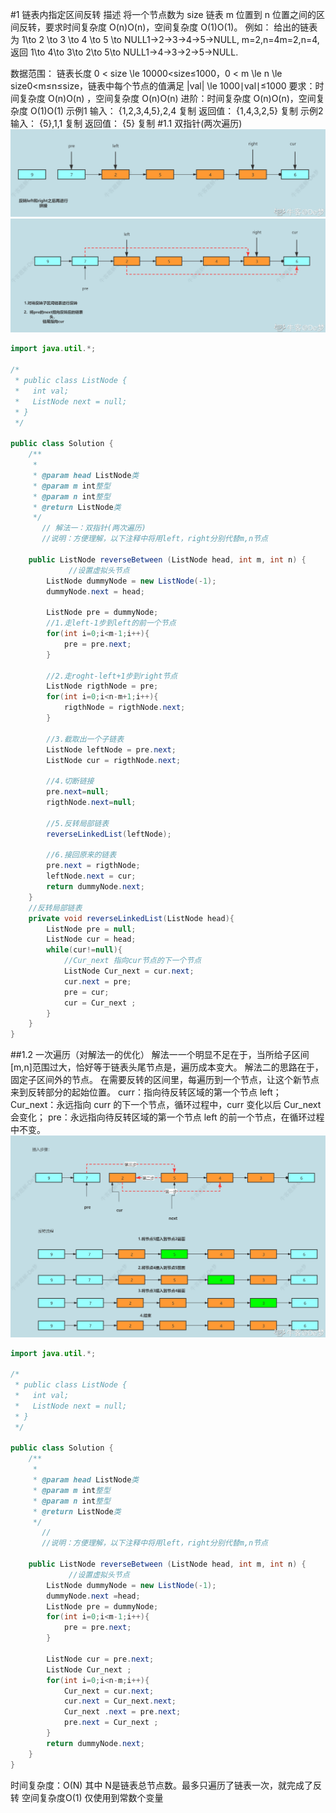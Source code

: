 #1 链表内指定区间反转
描述
将一个节点数为 size 链表 m 位置到 n 位置之间的区间反转，要求时间复杂度 O(n)O(n)，空间复杂度 O(1)O(1)。
例如：
给出的链表为 1\to 2 \to 3 \to 4 \to 5 \to NULL1→2→3→4→5→NULL, m=2,n=4m=2,n=4,
返回 1\to 4\to 3\to 2\to 5\to NULL1→4→3→2→5→NULL.

数据范围： 链表长度 0 < size \le 10000<size≤1000，0 < m \le n \le size0<m≤n≤size，链表中每个节点的值满足 |val| \le 1000∣val∣≤1000
要求：时间复杂度 O(n)O(n) ，空间复杂度 O(n)O(n)
进阶：时间复杂度 O(n)O(n)，空间复杂度 O(1)O(1)
示例1
输入：
{1,2,3,4,5},2,4
复制
返回值：
{1,4,3,2,5}
复制
示例2
输入：
{5},1,1
复制
返回值：
{5}
复制
#1.1 双指针(两次遍历)
![](../pic/链表指定区间内翻转-1.png)
![](../pic/链表内指定区域翻转-2.png)
```java
import java.util.*;

/*
 * public class ListNode {
 *   int val;
 *   ListNode next = null;
 * }
 */

public class Solution {
    /**
     * 
     * @param head ListNode类 
     * @param m int整型 
     * @param n int整型 
     * @return ListNode类
     */
       // 解法一：双指针(两次遍历)
       //说明：方便理解，以下注释中将用left，right分别代替m,n节点 

    public ListNode reverseBetween (ListNode head, int m, int n) {
             //设置虚拟头节点
        ListNode dummyNode = new ListNode(-1);
        dummyNode.next = head;

        ListNode pre = dummyNode;
        //1.走left-1步到left的前一个节点
        for(int i=0;i<m-1;i++){
            pre = pre.next;
        }

        //2.走roght-left+1步到right节点
        ListNode rigthNode = pre;
        for(int i=0;i<n-m+1;i++){
            rigthNode = rigthNode.next;
        }

        //3.截取出一个子链表
        ListNode leftNode = pre.next;
        ListNode cur = rigthNode.next;

        //4.切断链接
        pre.next=null;
        rigthNode.next=null;

        //5.反转局部链表
        reverseLinkedList(leftNode);

        //6.接回原来的链表
        pre.next = rigthNode;
        leftNode.next = cur;
        return dummyNode.next;
    }
    //反转局部链表
    private void reverseLinkedList(ListNode head){
        ListNode pre = null;
        ListNode cur = head;
        while(cur!=null){
            //Cur_next 指向cur节点的下一个节点
            ListNode Cur_next = cur.next;
            cur.next = pre;
            pre = cur;
            cur = Cur_next ;
        }
    }
}

```
##1.2 一次遍历（对解法一的优化）
解法一一个明显不足在于，当所给子区间[m,n]范围过大，恰好等于链表头尾节点是，遍历成本变大。
解法二的思路在于，固定子区间外的节点。
在需要反转的区间里，每遍历到一个节点，让这个新节点来到反转部分的起始位置。
curr：指向待反转区域的第一个节点 left；
Cur_next：永远指向 curr 的下一个节点，循环过程中，curr 变化以后 Cur_next 会变化；
pre：永远指向待反转区域的第一个节点 left 的前一个节点，在循环过程中不变。
![](../pic/链表区域内翻转解法2.png)
```java
import java.util.*;

/*
 * public class ListNode {
 *   int val;
 *   ListNode next = null;
 * }
 */

public class Solution {
    /**
     * 
     * @param head ListNode类 
     * @param m int整型 
     * @param n int整型 
     * @return ListNode类
     */
       // 
       //说明：方便理解，以下注释中将用left，right分别代替m,n节点 

    public ListNode reverseBetween (ListNode head, int m, int n) {
             //设置虚拟头节点
        ListNode dummyNode = new ListNode(-1);
        dummyNode.next =head;
        ListNode pre = dummyNode;
        for(int i=0;i<m-1;i++){
            pre = pre.next;
        }

        ListNode cur = pre.next;
        ListNode Cur_next ;
        for(int i=0;i<n-m;i++){
            Cur_next = cur.next;
            cur.next = Cur_next.next;
            Cur_next .next = pre.next;
            pre.next = Cur_next ;
        }
        return dummyNode.next;
    }
}
```
时间复杂度：O(N) 其中 N是链表总节点数。最多只遍历了链表一次，就完成了反转
空间复杂度O(1) 仅使用到常数个变量
